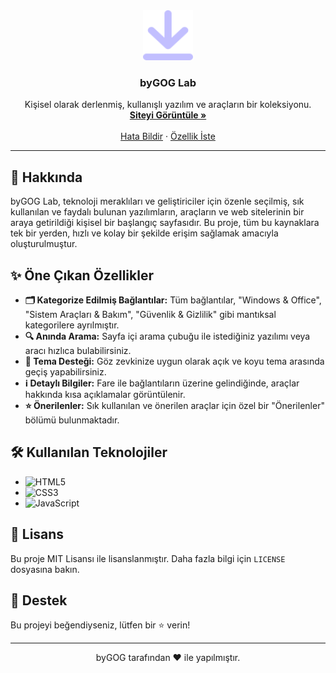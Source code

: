 <div align="center">
  <a href="https://bygog.github.io/byGOG-Lab/">
    <img src="https://raw.githubusercontent.com/byGOG/byGOG-Lab/main/icon/os.click.svg" alt="Logo" width="80" height="80">
  </a>

  <h3 align="center">byGOG Lab</h3>

  <p align="center">
    Kişisel olarak derlenmiş, kullanışlı yazılım ve araçların bir koleksiyonu.
    <br />
    <a href="https://bygog.github.io/byGOG-Lab/"><strong>Siteyi Görüntüle »</strong></a>
    <br />
    <br />
    <a href="https://github.com/byGOG/byGOG-Lab/issues">Hata Bildir</a>
    ·
    <a href="https://github.com/byGOG/byGOG-Lab/issues">Özellik İste</a>
  </p>
</div>

---

## 🚀 Hakkında

byGOG Lab, teknoloji meraklıları ve geliştiriciler için özenle seçilmiş, sık kullanılan ve faydalı bulunan yazılımların, araçların ve web sitelerinin bir araya getirildiği kişisel bir başlangıç sayfasıdır. Bu proje, tüm bu kaynaklara tek bir yerden, hızlı ve kolay bir şekilde erişim sağlamak amacıyla oluşturulmuştur.

## ✨ Öne Çıkan Özellikler

*   **🗂️ Kategorize Edilmiş Bağlantılar:** Tüm bağlantılar, "Windows & Office", "Sistem Araçları & Bakım", "Güvenlik & Gizlilik" gibi mantıksal kategorilere ayrılmıştır.
*   **🔍 Anında Arama:** Sayfa içi arama çubuğu ile istediğiniz yazılımı veya aracı hızlıca bulabilirsiniz.
*   **🎨 Tema Desteği:** Göz zevkinize uygun olarak açık ve koyu tema arasında geçiş yapabilirsiniz.
*   **ℹ️ Detaylı Bilgiler:** Fare ile bağlantıların üzerine gelindiğinde, araçlar hakkında kısa açıklamalar görüntülenir.
*   **⭐ Önerilenler:** Sık kullanılan ve önerilen araçlar için özel bir "Önerilenler" bölümü bulunmaktadır.

## 🛠️ Kullanılan Teknolojiler

*   ![HTML5](https://img.shields.io/badge/html5-%23E34F26.svg?style=for-the-badge&logo=html5&logoColor=white)
*   ![CSS3](https://img.shields.io/badge/css3-%231572B6.svg?style=for-the-badge&logo=css3&logoColor=white)
*   ![JavaScript](https://img.shields.io/badge/javascript-%23323330.svg?style=for-the-badge&logo=javascript&logoColor=%23F7DF1E)

## 📝 Lisans

Bu proje MIT Lisansı ile lisanslanmıştır. Daha fazla bilgi için `LICENSE` dosyasına bakın.

## 🙏 Destek

Bu projeyi beğendiyseniz, lütfen bir ⭐ verin!

---

<p align="center">
  byGOG tarafından ❤️ ile yapılmıştır.
</p>